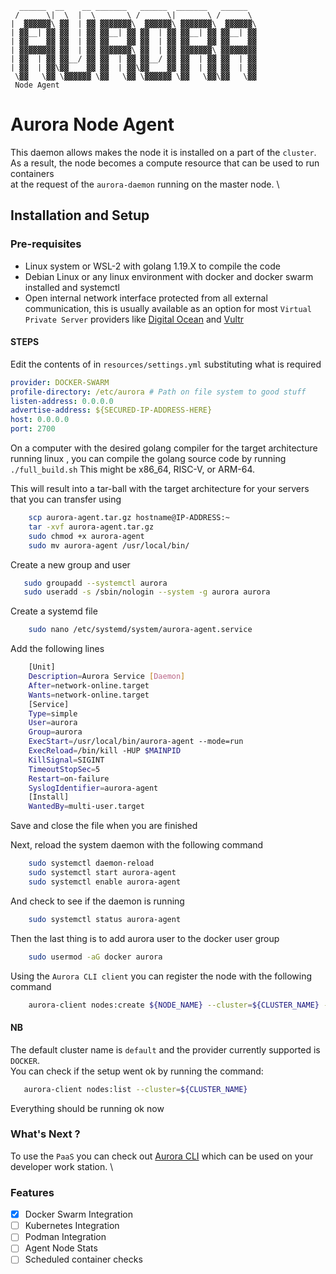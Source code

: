 ```
  ______  __    __ _______   ______  _______   ______  
 /      \|  \  |  \       \ /      \|       \ /      \ 
|  ▓▓▓▓▓▓\ ▓▓  | ▓▓ ▓▓▓▓▓▓▓\  ▓▓▓▓▓▓\ ▓▓▓▓▓▓▓\  ▓▓▓▓▓▓\
| ▓▓__| ▓▓ ▓▓  | ▓▓ ▓▓__| ▓▓ ▓▓  | ▓▓ ▓▓__| ▓▓ ▓▓__| ▓▓
| ▓▓    ▓▓ ▓▓  | ▓▓ ▓▓    ▓▓ ▓▓  | ▓▓ ▓▓    ▓▓ ▓▓    ▓▓
| ▓▓▓▓▓▓▓▓ ▓▓  | ▓▓ ▓▓▓▓▓▓▓\ ▓▓  | ▓▓ ▓▓▓▓▓▓▓\ ▓▓▓▓▓▓▓▓
| ▓▓  | ▓▓ ▓▓__/ ▓▓ ▓▓  | ▓▓ ▓▓__/ ▓▓ ▓▓  | ▓▓ ▓▓  | ▓▓
| ▓▓  | ▓▓\▓▓    ▓▓ ▓▓  | ▓▓\▓▓    ▓▓ ▓▓  | ▓▓ ▓▓  | ▓▓
 \▓▓   \▓▓ \▓▓▓▓▓▓ \▓▓   \▓▓ \▓▓▓▓▓▓ \▓▓   \▓▓\▓▓   \▓▓
 Node Agent
```

# Aurora Node Agent #

This daemon allows makes the node it is installed on a part of the `cluster`. \
As a result, the node becomes a compute resource that can be used to run containers \
at the request of the `aurora-daemon` running on the master node. \

## Installation and Setup ##

### Pre-requisites ###

- Linux system or WSL-2 with golang 1.19.X to compile the code
- Debian Linux or any linux environment with docker and docker swarm installed and systemctl
- Open internal network interface protected from all external communication, this is usually available as an option for most `Virtual Private Server` providers like [Digital Ocean](https://www.digitalocean.com) and [Vultr](https://www.vultr.com)

#### STEPS ####

Edit the contents of in `resources/settings.yml` substituting what is required

```yaml
provider: DOCKER-SWARM
profile-directory: /etc/aurora # Path on file system to good stuff
listen-address: 0.0.0.0
advertise-address: ${SECURED-IP-ADDRESS-HERE}
host: 0.0.0.0
port: 2700
```

On a computer with the desired golang compiler for the target architecture running linux , you can compile the golang source code by running `./full_build.sh`
This might be x86_64, RISC-V, or ARM-64.

This will result into a tar-ball with the target architecture for your servers that you can transfer using

```bash
    scp aurora-agent.tar.gz hostname@IP-ADDRESS:~
    tar -xvf aurora-agent.tar.gz 
    sudo chmod +x aurora-agent  
    sudo mv aurora-agent /usr/local/bin/
```

Create a new group and user

```bash
   sudo groupadd --systemctl aurora
   sudo useradd -s /sbin/nologin --system -g aurora aurora
```

Create a systemd file

```bash
    sudo nano /etc/systemd/system/aurora-agent.service
```

Add the following lines

```bash
    [Unit]
    Description=Aurora Service [Daemon]
    After=network-online.target
    Wants=network-online.target
    [Service]
    Type=simple
    User=aurora
    Group=aurora
    ExecStart=/usr/local/bin/aurora-agent --mode=run
    ExecReload=/bin/kill -HUP $MAINPID
    KillSignal=SIGINT
    TimeoutStopSec=5
    Restart=on-failure
    SyslogIdentifier=aurora-agent
    [Install]
    WantedBy=multi-user.target 
```

Save and close the file when you are finished

Next, reload the system daemon with the following command

```bash
    sudo systemctl daemon-reload
    sudo systemctl start aurora-agent
    sudo systemctl enable aurora-agent
```

And check to see if the daemon is running

```bash
    sudo systemctl status aurora-agent
```

Then the last thing is to add aurora user to the docker user group

```bash
    sudo usermod -aG docker aurora
```

Using the `Aurora CLI client` you can register the node with the following command

```bash
    aurora-client nodes:create ${NODE_NAME} --cluster=${CLUSTER_NAME} --address=${IP-ADDRESS} --provider=${PROVIDER} --description=${DESCRIPTION}
```

#### NB ####

The default cluster name is `default` and the provider currently supported is `DOCKER`. \
You can check if the setup went ok by running the command:

```bash
   aurora-client nodes:list --cluster=${CLUSTER_NAME}
```

Everything should be running ok now

### What's Next ? ###

To use the `PaaS` you can check out [Aurora CLI](https://github.com/space-fold-technologies/aurora-client) which can be used on your developer work station. \

### Features ###
  
- [x] Docker Swarm Integration
- [ ] Kubernetes Integration
- [ ] Podman Integration
- [ ] Agent Node Stats
- [ ] Scheduled container checks
